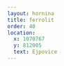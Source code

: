 ```yaml
---
layout: hornina
title: ferrolit
order: 40
location:
  x: 1070767
  y: 812005
  text: Ejpovice
---
```


